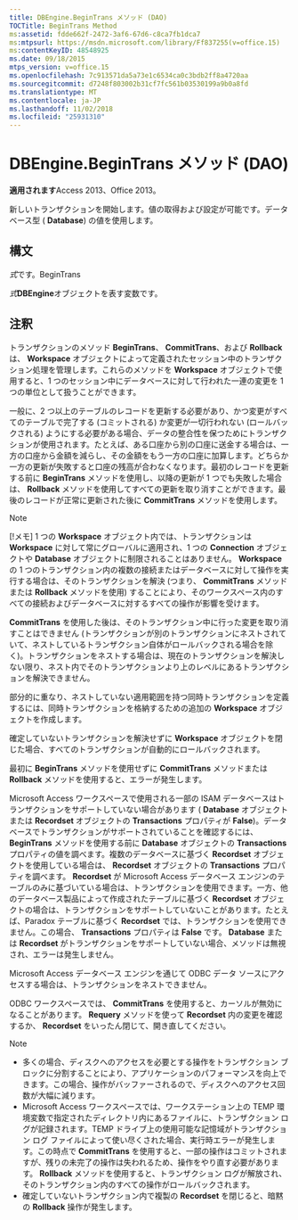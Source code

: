 ```yaml
---
title: DBEngine.BeginTrans メソッド (DAO)
TOCTitle: BeginTrans Method
ms:assetid: fdde662f-2472-3af6-67d6-c8ca7fb1dca7
ms:mtpsurl: https://msdn.microsoft.com/library/Ff837255(v=office.15)
ms:contentKeyID: 48548925
ms.date: 09/18/2015
mtps_version: v=office.15
ms.openlocfilehash: 7c913571da5a73e1c6534ca0c3bdb2ff8a4720aa
ms.sourcegitcommit: d7248f803002b31cf7fc561b03530199a9b0a8fd
ms.translationtype: MT
ms.contentlocale: ja-JP
ms.lasthandoff: 11/02/2018
ms.locfileid: "25931310"
---
```

# <a name="dbenginebegintrans-method-dao"></a>DBEngine.BeginTrans メソッド (DAO)


**適用されます**Access 2013、Office 2013。

新しいトランザクションを開始します。値の取得および設定が可能です。データベース型 ( **Database**) の値を使用します。

## <a name="syntax"></a>構文

*式*です。BeginTrans

*式***DBEngine**オブジェクトを表す変数です。

## <a name="remarks"></a>注釈

トランザクションのメソッド **BeginTrans**、 **CommitTrans**、および **Rollback** は、 **Workspace** オブジェクトによって定義されたセッション中のトランザクション処理を管理します。これらのメソッドを **Workspace** オブジェクトで使用すると、1 つのセッション中にデータベースに対して行われた一連の変更を 1 つの単位として扱うことができます。

一般に、2 つ以上のテーブルのレコードを更新する必要があり、かつ変更がすべてのテーブルで完了する (コミットされる) か変更が一切行われない (ロールバックされる) ようにする必要がある場合、データの整合性を保つためにトランザクションが使用されます。たとえば、ある口座から別の口座に送金する場合は、一方の口座から金額を減らし、その金額をもう一方の口座に加算します。どちらか一方の更新が失敗すると口座の残高が合わなくなります。最初のレコードを更新する前に **BeginTrans** メソッドを使用し、以降の更新が 1 つでも失敗した場合は、 **Rollback** メソッドを使用してすべての更新を取り消すことができます。最後のレコードが正常に更新された後に **CommitTrans** メソッドを使用します。


> [!NOTE]
> [!メモ] 1 つの **Workspace** オブジェクト内では、トランザクションは **Workspace** に対して常にグローバルに適用され、1 つの **Connection** オブジェクトや **Database** オブジェクトに制限されることはありません。 **Workspace** の 1 つのトランザクション内の複数の接続またはデータベースに対して操作を実行する場合は、そのトランザクションを解決 (つまり、 **CommitTrans** メソッドまたは **Rollback** メソッドを使用) することにより、そのワークスペース内のすべての接続およびデータベースに対するすべての操作が影響を受けます。



**CommitTrans** を使用した後は、そのトランザクション中に行った変更を取り消すことはできません (トランザクションが別のトランザクションにネストされていて、ネストしているトランザクション自体がロールバックされる場合を除く)。トランザクションをネストする場合は、現在のトランザクションを解決しない限り、ネスト内でそのトランザクションより上のレベルにあるトランザクションを解決できません。

部分的に重なり、ネストしていない適用範囲を持つ同時トランザクションを定義するには、同時トランザクションを格納するための追加の **Workspace** オブジェクトを作成します。

確定していないトランザクションを解決せずに **Workspace** オブジェクトを閉じた場合、すべてのトランザクションが自動的にロールバックされます。

最初に **BeginTrans** メソッドを使用せずに **CommitTrans** メソッドまたは **Rollback** メソッドを使用すると、エラーが発生します。

Microsoft Access ワークスペースで使用される一部の ISAM データベースはトランザクションをサポートしていない場合があります ( **Database** オブジェクトまたは **Recordset** オブジェクトの **Transactions** プロパティが **False**)。データベースでトランザクションがサポートされていることを確認するには、 **BeginTrans** メソッドを使用する前に **Database** オブジェクトの **Transactions** プロパティの値を調べます。複数のデータベースに基づく **Recordset** オブジェクトを使用している場合は、 **Recordset** オブジェクトの **Transactions** プロパティを調べます。 **Recordset** が Microsoft Access データベース エンジンのテーブルのみに基づいている場合は、トランザクションを使用できます。一方、他のデータベース製品によって作成されたテーブルに基づく **Recordset** オブジェクトの場合は、トランザクションをサポートしていないことがあります。たとえば、Paradox テーブルに基づく **Recordset** では、トランザクションを使用できません。この場合、 **Transactions** プロパティは **False** です。 **Database** または **Recordset** がトランザクションをサポートしていない場合、メソッドは無視され、エラーは発生しません。

Microsoft Access データベース エンジンを通じて ODBC データ ソースにアクセスする場合は、トランザクションをネストできません。

ODBC ワークスペースでは、 **CommitTrans** を使用すると、カーソルが無効になることがあります。 **Requery** メソッドを使って **Recordset** 内の変更を確認するか、 **Recordset** をいったん閉じて、開き直してください。


> [!NOTE]
> - 多くの場合、ディスクへのアクセスを必要とする操作をトランザクション ブロックに分割することにより、アプリケーションのパフォーマンスを向上できます。この場合、操作がバッファーされるので、ディスクへのアクセス回数が大幅に減ります。
> - Microsoft Access ワークスペースでは、ワークステーション上の TEMP 環境変数で指定されたディレクトリ内にあるファイルに、トランザクション ログが記録されます。TEMP ドライブ上の使用可能な記憶域がトランザクション ログ ファイルによって使い尽くされた場合、実行時エラーが発生します。この時点で **CommitTrans** を使用すると、一部の操作はコミットされますが、残りの未完了の操作は失われるため、操作をやり直す必要があります。 **Rollback** メソッドを使用すると、トランザクション ログが解放され、そのトランザクション内のすべての操作がロールバックされます。
> - 確定していないトランザクション内で複製の **Recordset** を閉じると、暗黙の **Rollback** 操作が発生します。


